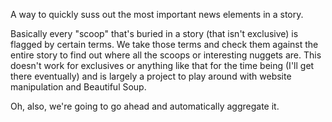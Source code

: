A way to quickly suss out the most important news elements in a story. 

Basically every "scoop" that's buried in a story (that isn't exclusive) is flagged by certain terms. We take those terms and check them
against the entire story to find out where all the scoops or interesting nuggets are. This doesn't work for exclusives or anything
like that for the time being (I'll get there eventually) and is largely a project to play around with website manipulation and
Beautiful Soup.

Oh, also, we're going to go ahead and automatically aggregate it.
